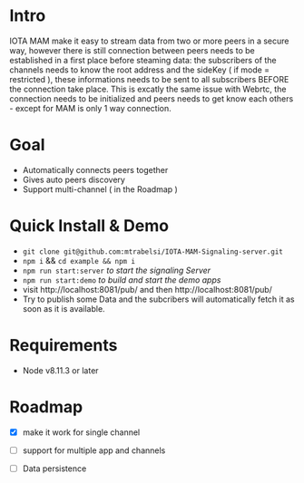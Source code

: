 # Intro
IOTA MAM make it easy to stream data from two or more peers in a secure way, however there is still connection between peers needs to be established in a first place before steaming data:
the subscribers of the channels needs to know the root address and the sideKey ( if mode = restricted ), these informations needs to be sent to all subscribers BEFORE the connection take place. This is excatly the same issue with Webrtc, the connection needs to be initialized and peers needs to get know each others - except for MAM is only 1 way connection.

# Goal

- Automatically connects peers together
- Gives auto peers discovery
- Support multi-channel ( in the Roadmap )

# Quick Install & Demo

- `git clone git@github.com:mtrabelsi/IOTA-MAM-Signaling-server.git`
- `npm i` && `cd example && npm i`
- `npm run start:server` *to start the signaling Server*
- `npm run start:demo` *to build and start the demo apps*
- visit http://localhost:8081/pub/ and then http://localhost:8081/pub/
- Try to publish some Data and the subcribers will automatically fetch it as soon as it is available.

# Requirements

- Node v8.11.3 or later

# Roadmap

- [x] make it work for single channel
- [ ] support for multiple app and channels
- [ ] Data persistence


